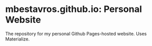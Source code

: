 # mbestavros.github.io: Personal Website

The repository for my personal Github Pages-hosted website. Uses Materialize.
